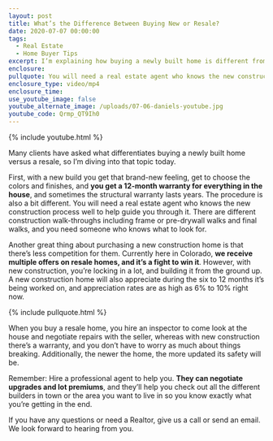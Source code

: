 ```yaml
---
layout: post
title: What’s the Difference Between Buying New or Resale?
date: 2020-07-07 00:00:00
tags:
  - Real Estate
  - Home Buyer Tips
excerpt: I’m explaining how buying a newly built home is different from resale.
enclosure:
pullquote: You will need a real estate agent who knows the new construction process well.
enclosure_type: video/mp4
enclosure_time:
use_youtube_image: false
youtube_alternate_image: /uploads/07-06-daniels-youtube.jpg
youtube_code: Qrmp_QT9Ih0
---
```


{% include youtube.html %}

Many clients have asked what differentiates buying a newly built home versus a resale, so I’m diving into that topic today.

First, with a new build you get that brand-new feeling, get to choose the colors and finishes, and **you get a 12-month warranty for everything in the house**, and sometimes the structural warranty lasts years. The procedure is also a bit different. You will need a real estate agent who knows the new construction process well to help guide you through it. There are different construction walk-throughs including frame or pre-drywall walks and final walks, and you need someone who knows what to look for.

Another great thing about purchasing a new construction home is that there’s less competition for them. Currently here in Colorado, **we receive multiple offers on resale homes, and it’s a fight to win it**. However, with new construction, you’re locking in a lot, and building it from the ground up. A new construction home will also appreciate during the six to 12 months it’s being worked on, and appreciation rates are as high as 6% to 10% right now.

{% include pullquote.html %}

When you buy a resale home, you hire an inspector to come look at the house and negotiate repairs with the seller, whereas with new construction there’s a warranty, and you don’t have to worry as much about things breaking. Additionally, the newer the home, the more updated its safety will be.

Remember: Hire a professional agent to help you. **They can negotiate upgrades and lot premiums**, and they’ll help you check out all the different builders in town or the area you want to live in so you know exactly what you’re getting in the end.

If you have any questions or need a Realtor, give us a call or send an email. We look forward to hearing from you.